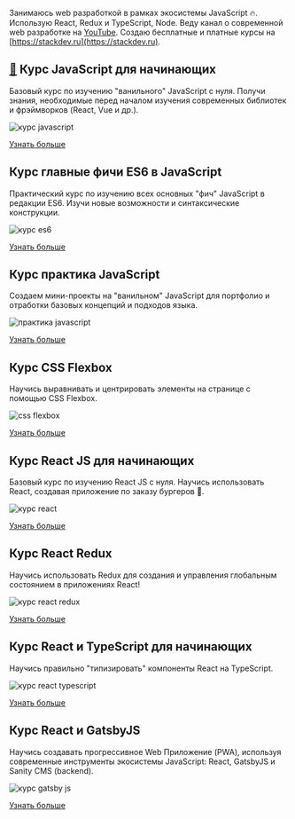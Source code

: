 Занимаюсь web разработкой в рамках экосистемы JavaScript :fire:. 
Использую React, Redux и TypeScript, Node. 
Веду канал о современной web разработке на [YouTube](https://www.youtube.com/@stackdev).
Создаю бесплатные и платные курсы на [https://stackdev.ru](https://stackdev.ru).

## <a id="user-content-javascript-для-начинающих" href="#javascript-для-начинающих">:link:</a> Курс JavaScript для начинающих
Базовый курс по изучению "ванильного" JavaScript с нуля. Получи знания, необходимые перед началом изучения современных библиотек и фрэймворков (React, Vue и др.).

<div>
    <img style="max-width:340px" src="https://res.cloudinary.com/dlmeqtsfq/image/upload/v1652016219/JS001/js001-Complete_640_360.jpg" alt="курс javascript"/>
</div>


[Узнать больше](https://stackdev.ru/courses/javascript)

## Курс главные фичи ES6 в JavaScript
Практический курс по изучению всех основных "фич" JavaScript в редакции ES6.
Изучи новые возможности и синтаксические конструкции.

<div>
    <img style="max-width:340px" src="https://res.cloudinary.com/dlmeqtsfq/image/upload/v1652019885/ES6/ES6-CourseCard_640_360.jpg" alt="курс es6"/>
</div>

[Узнать больше](https://stackdev.ru/courses/es6)

## Курс практика JavaScript
Создаем мини-проекты на "ванильном" JavaScript для портфолио и отработки базовых концепций и подходов языка.

<div>
    <img style="max-width:340px" src="https://res.cloudinary.com/dlmeqtsfq/image/upload/v1697809439/2023-Stackdev/course-thumbs/js-practice_640_360.jpg" alt="практика javascript"/>
</div>

[Узнать больше](https://stackdev.ru/courses/js-practice)

## Курс CSS Flexbox

Научись выравнивать и центрировать элементы на странице с помощью CSS Flexbox.

<div>
    <img style="max-width:340px" src="https://res.cloudinary.com/dlmeqtsfq/image/upload/v1663227427/2022/FlexBox/flex-box-card_640_360.jpg" alt="css flexbox"/>
</div>

[Узнать больше](https://stackdev.ru/courses/flex-box)

## Курс React JS для начинающих

Базовый курс по изучению React JS с нуля. Научись использовать React, создавая приложение по заказу бургеров :hamburger:.

<div>
    <img style="max-width:340px" src="https://res.cloudinary.com/dlmeqtsfq/image/upload/v1652019145/REACT001/React001-Card-2022_640_360.jpg" alt="курс react"/>
</div>

[Узнать больше](https://react001.ru)

## Курс React Redux

Научись использовать Redux для создания и управления глобальным состоянием в приложениях React!

<div>
    <img style="max-width:340px" src="https://res.cloudinary.com/dlmeqtsfq/image/upload/v1661869892/2022/React-Redux-Stackdev/react-redux-card_640_360.jpg" alt="курс react redux"/>
</div>

[Узнать больше](https://stackdev.ru/courses/react-redux)

## Курс React и TypeScript для начинающих

Научись правильно "типизировать" компоненты React на TypeScript.

<div>
    <img style="max-width:340px" src="https://res.cloudinary.com/dlmeqtsfq/image/upload/v1679044324/2023-Stackdev/course-thumbs/react-typescript_640_360.jpg" alt="курс react typescript"/>
</div>

[Узнать больше](https://stackdev.ru/courses/react-ts)

## Курс React и GatsbyJS

Научись создавать прогрессивное Web Приложение (PWA), используя современные инструменты экосистемы JavaScript: React, GatsbyJS и Sanity CMS (backend).

<div>
    <img style="max-width:340px" src="https://res.cloudinary.com/dlmeqtsfq/image/upload/v1652018070/GATSBY-PRO/GatsbyPro-Complete_640_360.jpg" alt="курс gatsby js"/>
</div>

[Узнать больше](https://gatsbyjs.ru)
